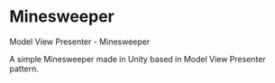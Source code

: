 # Minesweeper
Model View Presenter - Minesweeper

A simple Minesweeper made in Unity based in Model View Presenter pattern.
